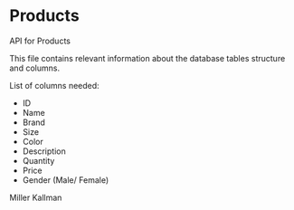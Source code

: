 # Products
API for Products

This file contains relevant information about the database tables structure and columns.

List of columns needed:
- ID
- Name
- Brand
- Size
- Color
- Description
- Quantity
- Price
- Gender (Male/ Female)

Miller
Kallman
